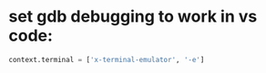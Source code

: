 # set gdb debugging to work in vs code:

```python
context.terminal = ['x-terminal-emulator', '-e']
```
